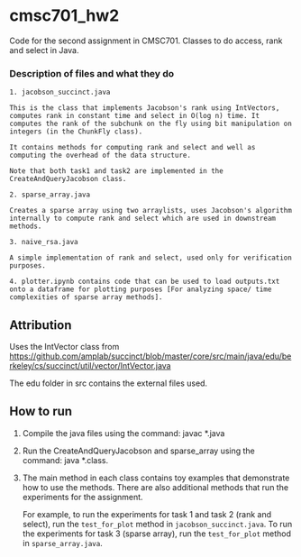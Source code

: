 # cmsc701_hw2
Code for the second assignment in CMSC701. Classes to do access, rank and select in Java. 


### Description of files and what they do

    1. jacobson_succinct.java 

    This is the class that implements Jacobson's rank using IntVectors, computes rank in constant time and select in O(log n) time. It computes the rank of the subchunk on the fly using bit manipulation on integers (in the ChunkFly class). 

    It contains methods for computing rank and select and well as computing the overhead of the data structure. 

    Note that both task1 and task2 are implemented in the CreateAndQueryJacobson class. 

    2. sparse_array.java

    Creates a sparse array using two arraylists, uses Jacobson's algorithm internally to compute rank and select which are used in downstream methods.
    
    3. naive_rsa.java

    A simple implementation of rank and select, used only for verification purposes.
    
    4. plotter.ipynb contains code that can be used to load outputs.txt onto a dataframe for plotting purposes [For analyzing space/ time complexities of sparse array methods].
    

## Attribution

Uses the IntVector class from https://github.com/amplab/succinct/blob/master/core/src/main/java/edu/berkeley/cs/succinct/util/vector/IntVector.java

The edu folder in src contains the external files used. 

## How to run

1. Compile the java files using the command: javac *.java
2. Run the CreateAndQueryJacobson and sparse_array using the command: java *.class. 
3. The main method in each class contains toy examples that demonstrate how to use the methods. There are also additional methods that run the experiments for the assignment.

    For example, to run the experiments for task 1 and task 2 (rank and select), run the ```test_for_plot``` method in ```jacobson_succinct.java```. To run the experiments for task 3 (sparse array), run the ```test_for_plot``` method in ```sparse_array.java```.

